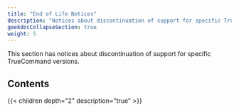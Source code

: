 ```yaml
---
title: "End of Life Notices"
description: "Notices about discontinuation of support for specific TrueCommand versions."
geekdocCollapseSection: true
weight: 5
---
```


This section has notices about discontinuation of support for specific TrueCommand versions.

## Contents

{{< children depth="2" description="true" >}}
